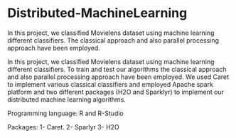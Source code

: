 # Distributed-MachineLearning

In this project, we classified Movielens dataset using machine learning different classifiers. The classical approach and also parallel processing approach have been employed.

In this project, we classified Movielens dataset using machine learning different classifiers. 
To train and test our algorithms the classical approach and also parallel processing approach have been employed.
We used Caret to implement various classical classifiers and employed Apache spark platform and two different packages (H2O and Sparklyr) to implement our distributed machine learning algorithms.  

Programming language:
R and R-Studio

Packages:
1- Caret.
2- Sparlyr
3- H2O
